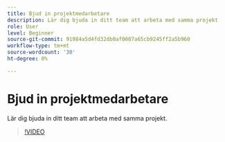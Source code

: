 ```yaml
---
title: Bjud in projektmedarbetare
description: Lär dig bjuda in ditt team att arbeta med samma projekt
role: User
level: Beginner
source-git-commit: 91984a5d4fd32db0af0007a65cb9245ff2a5b960
workflow-type: tm+mt
source-wordcount: '30'
ht-degree: 0%

---
```


# Bjud in projektmedarbetare

Lär dig bjuda in ditt team att arbeta med samma projekt.

>[!VIDEO](https://video.tv.adobe.com/v/3420253?quality=12&learn=on&hidetitle=true)
